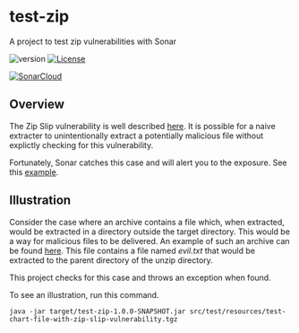 # test-zip

A project to test zip vulnerabilities with Sonar

![version](https://img.shields.io/badge/version-1.0.0-SNAPSHOT-green)
[![License](https://img.shields.io/badge/License-MIT-blue.svg)](https://opensource.org/licenses/MIT)

[![SonarCloud](https://sonarcloud.io/images/project_badges/sonarcloud-white.svg)](https://sonarcloud.io/dashboard?id=melahn_test-zip)

## Overview

The Zip Slip vulnerability is well described [here](https://github.com/snyk/zip-slip-vulnerability). It is possible for a naive extracter to
unintentionally extract a potentially malicious file without explictly checking for this vulnerability.

Fortunately, Sonar catches this case and will alert you to the exposure. See this [example](https://sonarcloud.io/project/issues?id=helm-chartmap&open=AXi35lCDkE4Xha4vbz5h&resolved=false&types=VULNERABILITY).

## Illustration

Consider the case where an archive contains a file which, when extracted, would be extracted in a directory outside the target directory. This would be
a way for malicious files to be delivered. An example of such an archive can be found [here](./src/test/resources/test-chart-file-with-zip-slip-vulnerability.tgz).  This file contains a file named *evil.txt* that would be extracted to the parent directory of the unzip directory.

This project checks for this case and throws an exception when found.

To see an illustration, run this command.

    java -jar target/test-zip-1.0.0-SNAPSHOT.jar src/test/resources/test-chart-file-with-zip-slip-vulnerability.tgz
